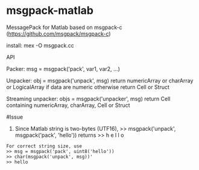 msgpack-matlab
==============

MessagePack for Matlab based on msgpack-c (https://github.com/msgpack/msgpack-c)

install: mex -O msgpack.cc

API

Packer:
msg = msgpack('pack', var1, var2, ...)

Unpacker: 
obj = msgpack('unpack', msg) 
  return numericArray or charArray or LogicalArray if data are numeric
  otherwise return Cell or Struct
  
Streaming unpacker:
objs = msgpack('unpacker', msg)
  return Cell containing numericArray, charArray, Cell or Struct

#Issue

  1. Since Matlab string is two-bytes (UTF16), 
    >> msgpack('unpack', msgpack('pack', 'hello')) returns
    >> h e l l o

    For correct string size, use
    >> msg = msgpack('pack', uint8('hello'))
    >> char(msgpack('unpack', msg))'
    >> hello
